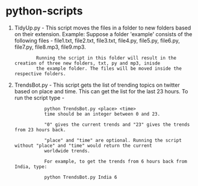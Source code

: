 # python-scripts

1) TidyUp.py - This script moves the files in a folder to new folders based on their extension. Example:
               Suppose a folder 'example' consists of the following files - file1.txt, file2.txt, file3.txt, file4.py, file5.py, file6.py, file7.py, file8.mp3, file9.mp3.
               
               Running the script in this folder will result in the creation of three new folders, txt, py and mp3, inisde
               the example folder. The files will be moved inside the respective folders.
               
2) TrendsBot.py - This script gets the list of trending topics on twitter based on place and time. This can get the list for
                  the last 23 hours. To run the script type - 
                  
                  python TrendsBot.py <place> <time>
                  time should be an integer between 0 and 23.
                  
                  "0" gives the current trends and "23" gives the trends from 23 hours back.
                  
                  "place" and "time" are optional. Running the script without "place" and "time" would return the current 
                  worldwide trends.
                  
                  For example, to get the trends from 6 hours back from India, type:
                  
                  python TrendsBot.py India 6
        
